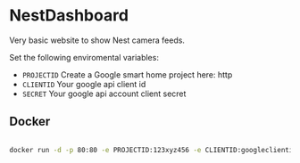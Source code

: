 # NestDashboard

Very basic website to show Nest camera feeds.

Set the following enviromental variables:

- `PROJECTID` Create a Google smart home project here: http
- `CLIENTID` Your google api client id
- `SECRET` Your google api account client secret

## Docker

```bash

docker run -d -p 80:80 -e PROJECTID:123xyz456 -e CLIENTID:googleclientid.com -e SECRET:clientsecret ghcr.io/jamescoverdale/nestdashboard:latest

```
